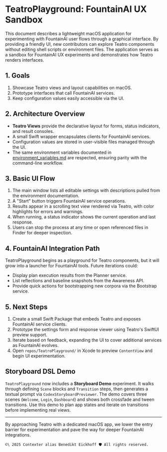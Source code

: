 # TeatroPlayground: FountainAI UX Sandbox

This document describes a lightweight macOS application for experimenting with FountainAI user flows through a graphical interface. By providing a friendly UI, new contributors can explore Teatro components without editing shell scripts or environment files. The application serves as a sandbox for FountainAI UX experiments and demonstrates how Teatro renders interfaces.

## 1. Goals

1. Showcase Teatro views and layout capabilities on macOS.
2. Prototype interfaces that call FountainAI services.
3. Keep configuration values easily accessible via the UI.

## 2. Architecture Overview

- **Teatro Views** provide the declarative layout for forms, status indicators, and result consoles.
- A small Swift wrapper encapsulates clients for FountainAI services.
- Configuration values are stored in user-visible files managed through the UI.
- The same environment variables documented in [environment_variables.md](environment_variables.md) are respected, ensuring parity with the command-line workflow.

## 3. Basic UI Flow

1. The main window lists all editable settings with descriptions pulled from the environment documentation.
2. A "Start" button triggers FountainAI service operations.
3. Results appear in a scrolling text view rendered via Teatro, with color highlights for errors and warnings.
4. When running, a status indicator shows the current operation and last response.
5. Users can stop the process at any time or open referenced files in Finder for deeper inspection.

## 4. FountainAI Integration Path

TeatroPlayground begins as a playground for Teatro components, but it will grow into a launcher for FountainAI tools. Future iterations could:

- Display plan execution results from the Planner service.
- List reflections and baseline snapshots from the Awareness API.
- Provide quick actions for bootstrapping new corpora via the Bootstrap service.

## 5. Next Steps

1. Create a small Swift Package that embeds Teatro and exposes FountainAI service clients.
2. Prototype the settings form and response viewer using Teatro's SwiftUI preview support.
3. Iterate based on feedback, expanding the UI to cover additional services as FountainAI evolves.
4. Open `repos/TeatroPlayground/` in Xcode to preview `ContentView` and begin UI experimentation.

## Storyboard DSL Demo

`TeatroPlayground` now includes a **Storyboard Demo** experiment. It walks
through defining `Scene` blocks and `Transition` steps, then generates a textual
prompt via `CodexStoryboardPreviewer`. The demo covers three scenes
(`Welcome`, `Login`, `Dashboard`) and shows both crossfade and tween
transitions. Use this demo to plan app states and iterate on transitions
before implementing real views.

---

By approaching Teatro with a dedicated macOS app, we lower the entry barrier for experimentation and pave the way for deeper FountainAI integrations.

``````text
©\ 2025 Contexter alias Benedikt Eickhoff 🛡️ All rights reserved.
``````
